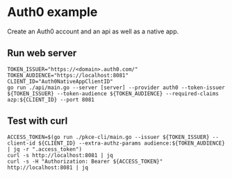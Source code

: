 # Auth0 example

Create an Auth0 account and an api as well as a native app.

## Run web server

```shell
TOKEN_ISSUER="https://<domain>.auth0.com/"
TOKEN_AUDIENCE="https://localhost:8081"
CLIENT_ID="Auth0NativeAppClientID"
go run ./api/main.go --server [server] --provider auth0 --token-issuer ${TOKEN_ISSUER} --token-audience ${TOKEN_AUDIENCE} --required-claims azp:${CLIENT_ID} --port 8081
```

## Test with curl

```shell
ACCESS_TOKEN=$(go run ./pkce-cli/main.go --issuer ${TOKEN_ISSUER} --client-id ${CLIENT_ID} --extra-authz-params audience:${TOKEN_AUDIENCE} | jq -r ".access_token")
curl -s http://localhost:8081 | jq
curl -s -H "Authorization: Bearer ${ACCESS_TOKEN}" http://localhost:8081 | jq
```